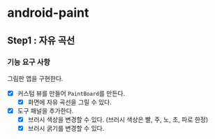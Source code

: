 # android-paint

## Step1 : 자유 곡선

### 기능 요구 사항

그림판 앱을 구현한다.

- [x] 커스텀 뷰를 만들어 `PaintBoard`를 만든다.
    - [x] 화면에 자유 곡선을 그릴 수 있다.
- [x] 도구 패널을 추가한다.
    - [x] 브러시 색상을 변경할 수 있다. (브러시 색상은 빨, 주, 노, 초, 파로 한정)
    - [x] 브러시 굵기를 변경할 수 있다.
